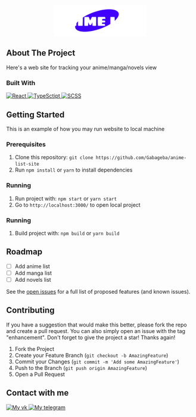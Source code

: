 <!-- PROJECT LOGO -->
<br />
<div align="center">
  <a href="https://github.com/Gabageba/react-vite-template">
    <img src="public/logo.svg" alt="Logo" width="250">
  </a>

[//]: # (<h1 align="center">Anime list</h1>)
</div>

<!-- ABOUT THE PROJECT -->
## About The Project

Here's a web site for tracking your anime/manga/novels view

### Built With

<div>
   <a href='https://react.dev/'>
      <img src='https://img.shields.io/badge/REACT-%2361DAFB?style=for-the-badge&logo=react&logoColor=black' alt='React'/>
   </a> 
   <a href='[https://developer.mozilla.org/ru/docs/Web/JavaScript](https://www.typescriptlang.org/)'>
      <img src='https://img.shields.io/badge/TYPESCRIPT-%233178C6?style=for-the-badge&logo=typescript&logoColor=white' alt='TypeSctipt'/>
   </a> 
   <a href='https://sass-scss.ru/'>
      <img src='https://img.shields.io/badge/SCSS-%23CC6699?style=for-the-badge&logo=sass&logoColor=white' alt='SCSS'/>
   </a>
</div>


<!-- GETTING STARTED -->
## Getting Started

This is an example of how you may run website to local machine

### Prerequisites

1. Clone this repository: 
   `git clone https://github.com/Gabageba/anime-list-site`
2. Run `npm install` or `yarn` to install dependencies

### Running

1. Run project with: `npm start` or `yarn start`
2. Go to `http://localhost:3000/` to open local project

### Running

1. Build project with: `npm build` or `yarn build`

<!-- ROADMAP -->
## Roadmap

- [ ] Add anime list
- [ ] Add manga list
- [ ] Add novels list

See the [open issues](https://github.com/Gabageba/anime-list-site/issues) for a full list of proposed features (and known issues).

<!-- CONTRIBUTING -->
## Contributing

If you have a suggestion that would make this better, please fork the repo and create a pull request. You can also simply open an issue with the tag "enhancement".
Don't forget to give the project a star! Thanks again!

1. Fork the Project
2. Create your Feature Branch (`git checkout -b AmazingFeature`)
3. Commit your Changes (`git commit -m 'Add some AmazingFeature'`)
4. Push to the Branch (`git push origin AmazingFeature`)
5. Open a Pull Request

<!-- CONTACT -->
## Contact with me

<div>
   <a href='https://vk.com/gabageba'>
      <img src='https://img.shields.io/badge/%D0%92%D0%9A%D0%9E%D0%9D%D0%A2%D0%90%D0%9A%D0%A2%D0%95-%2361DAFB?style=for-the-badge&logo=vk&color=%230077FF' alt='My vk'/>
   </a> 
   <a href='https://t.me/gabageba'>
      <img src='https://img.shields.io/badge/TELEGRAM-%23101010?style=for-the-badge&logo=telegram' alt='My telegram'/>
   </a>
</div>
